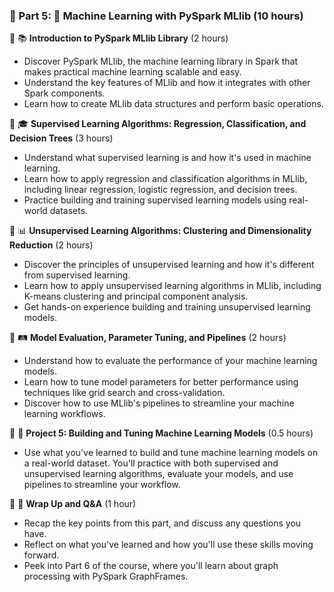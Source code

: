 ### 🔹 Part 5: 🧠 Machine Learning with PySpark MLlib (10 hours)

🔹 📚 **Introduction to PySpark MLlib Library** (2 hours)
  - Discover PySpark MLlib, the machine learning library in Spark that makes practical machine learning scalable and easy.
  - Understand the key features of MLlib and how it integrates with other Spark components.
  - Learn how to create MLlib data structures and perform basic operations.

🔹 🎓 **Supervised Learning Algorithms: Regression, Classification, and Decision Trees** (3 hours)
  - Understand what supervised learning is and how it's used in machine learning.
  - Learn how to apply regression and classification algorithms in MLlib, including linear regression, logistic regression, and decision trees.
  - Practice building and training supervised learning models using real-world datasets.

🔹 📊 **Unsupervised Learning Algorithms: Clustering and Dimensionality Reduction** (2 hours)
  - Discover the principles of unsupervised learning and how it's different from supervised learning.
  - Learn how to apply unsupervised learning algorithms in MLlib, including K-means clustering and principal component analysis.
  - Get hands-on experience building and training unsupervised learning models.

🔹 🛤️ **Model Evaluation, Parameter Tuning, and Pipelines** (2 hours)
  - Understand how to evaluate the performance of your machine learning models.
  - Learn how to tune model parameters for better performance using techniques like grid search and cross-validation.
  - Discover how to use MLlib's pipelines to streamline your machine learning workflows.

🔹 🎯 **Project 5: Building and Tuning Machine Learning Models** (0.5 hours)
  - Use what you've learned to build and tune machine learning models on a real-world dataset. You'll practice with both supervised and unsupervised learning algorithms, evaluate your models, and use pipelines to streamline your workflow.

🔹 💬 **Wrap Up and Q&A** (1 hour)
  - Recap the key points from this part, and discuss any questions you have.
  - Reflect on what you've learned and how you'll use these skills moving forward.
  - Peek into Part 6 of the course, where you'll learn about graph processing with PySpark GraphFrames.
